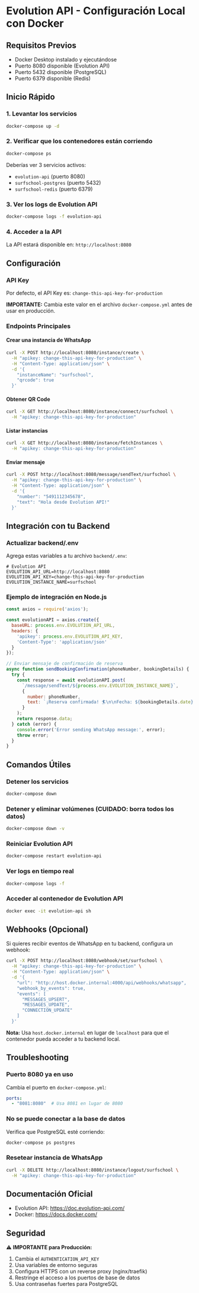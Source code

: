 # Evolution API - Configuración Local con Docker

## Requisitos Previos
- Docker Desktop instalado y ejecutándose
- Puerto 8080 disponible (Evolution API)
- Puerto 5432 disponible (PostgreSQL)
- Puerto 6379 disponible (Redis)

## Inicio Rápido

### 1. Levantar los servicios
```bash
docker-compose up -d
```

### 2. Verificar que los contenedores están corriendo
```bash
docker-compose ps
```

Deberías ver 3 servicios activos:
- `evolution-api` (puerto 8080)
- `surfschool-postgres` (puerto 5432)
- `surfschool-redis` (puerto 6379)

### 3. Ver los logs de Evolution API
```bash
docker-compose logs -f evolution-api
```

### 4. Acceder a la API
La API estará disponible en: `http://localhost:8080`

## Configuración

### API Key
Por defecto, el API Key es: `change-this-api-key-for-production`

**IMPORTANTE:** Cambia este valor en el archivo `docker-compose.yml` antes de usar en producción.

### Endpoints Principales

#### Crear una instancia de WhatsApp
```bash
curl -X POST http://localhost:8080/instance/create \
  -H "apikey: change-this-api-key-for-production" \
  -H "Content-Type: application/json" \
  -d '{
    "instanceName": "surfschool",
    "qrcode": true
  }'
```

#### Obtener QR Code
```bash
curl -X GET http://localhost:8080/instance/connect/surfschool \
  -H "apikey: change-this-api-key-for-production"
```

#### Listar instancias
```bash
curl -X GET http://localhost:8080/instance/fetchInstances \
  -H "apikey: change-this-api-key-for-production"
```

#### Enviar mensaje
```bash
curl -X POST http://localhost:8080/message/sendText/surfschool \
  -H "apikey: change-this-api-key-for-production" \
  -H "Content-Type: application/json" \
  -d '{
    "number": "5491112345678",
    "text": "Hola desde Evolution API!"
  }'
```

## Integración con tu Backend

### Actualizar backend/.env
Agrega estas variables a tu archivo `backend/.env`:

```env
# Evolution API
EVOLUTION_API_URL=http://localhost:8080
EVOLUTION_API_KEY=change-this-api-key-for-production
EVOLUTION_INSTANCE_NAME=surfschool
```

### Ejemplo de integración en Node.js
```javascript
const axios = require('axios');

const evolutionAPI = axios.create({
  baseURL: process.env.EVOLUTION_API_URL,
  headers: {
    'apikey': process.env.EVOLUTION_API_KEY,
    'Content-Type': 'application/json'
  }
});

// Enviar mensaje de confirmación de reserva
async function sendBookingConfirmation(phoneNumber, bookingDetails) {
  try {
    const response = await evolutionAPI.post(
      `/message/sendText/${process.env.EVOLUTION_INSTANCE_NAME}`,
      {
        number: phoneNumber,
        text: `¡Reserva confirmada! 🏄\n\nFecha: ${bookingDetails.date}\nHora: ${bookingDetails.time}\nClase: ${bookingDetails.className}`
      }
    );
    return response.data;
  } catch (error) {
    console.error('Error sending WhatsApp message:', error);
    throw error;
  }
}
```

## Comandos Útiles

### Detener los servicios
```bash
docker-compose down
```

### Detener y eliminar volúmenes (CUIDADO: borra todos los datos)
```bash
docker-compose down -v
```

### Reiniciar Evolution API
```bash
docker-compose restart evolution-api
```

### Ver logs en tiempo real
```bash
docker-compose logs -f
```

### Acceder al contenedor de Evolution API
```bash
docker exec -it evolution-api sh
```

## Webhooks (Opcional)

Si quieres recibir eventos de WhatsApp en tu backend, configura un webhook:

```bash
curl -X POST http://localhost:8080/webhook/set/surfschool \
  -H "apikey: change-this-api-key-for-production" \
  -H "Content-Type: application/json" \
  -d '{
    "url": "http://host.docker.internal:4000/api/webhooks/whatsapp",
    "webhook_by_events": true,
    "events": [
      "MESSAGES_UPSERT",
      "MESSAGES_UPDATE",
      "CONNECTION_UPDATE"
    ]
  }'
```

**Nota:** Usa `host.docker.internal` en lugar de `localhost` para que el contenedor pueda acceder a tu backend local.

## Troubleshooting

### Puerto 8080 ya en uso
Cambia el puerto en `docker-compose.yml`:
```yaml
ports:
  - "8081:8080"  # Usa 8081 en lugar de 8080
```

### No se puede conectar a la base de datos
Verifica que PostgreSQL esté corriendo:
```bash
docker-compose ps postgres
```

### Resetear instancia de WhatsApp
```bash
curl -X DELETE http://localhost:8080/instance/logout/surfschool \
  -H "apikey: change-this-api-key-for-production"
```

## Documentación Oficial
- Evolution API: https://doc.evolution-api.com/
- Docker: https://docs.docker.com/

## Seguridad

⚠️ **IMPORTANTE para Producción:**
1. Cambia el `AUTHENTICATION_API_KEY`
2. Usa variables de entorno seguras
3. Configura HTTPS con un reverse proxy (nginx/traefik)
4. Restringe el acceso a los puertos de base de datos
5. Usa contraseñas fuertes para PostgreSQL
